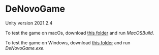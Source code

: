 # DeNovoGame

Unity version 2021.2.4

To test the game on macOs, download [this folder](https://github.com/ingridliabakk/DeNovoGame/blob/main/Builds/MacOSBuild.zip) and run *MacOSBuild*.

To test the game on Windows, download [this folder](https://github.com/ingridliabakk/DeNovoGame/blob/main/Builds/WindowsBuild.zip) and run *DeNovoGame.exe*.
